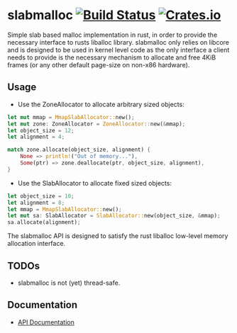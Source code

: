 # slabmalloc [![Build Status](https://travis-ci.org/gz/rust-slabmalloc.svg)](https://travis-ci.org/gz/rust-slabmalloc) [![Crates.io](https://img.shields.io/crates/v/slabmalloc.svg)](https://crates.io/crates/slabmalloc)

Simple slab based malloc implementation in rust, in order to provide the
necessary interface to rusts liballoc library. slabmalloc only relies on libcore
and is designed to be used in kernel level code as the only interface a client
needs to provide is the  necessary mechanism to allocate and free 4KiB frames
(or any other default page-size on non-x86 hardware).

## Usage

* Use the ZoneAllocator to allocate arbitrary sized objects:
```rust
let mut mmap = MmapSlabAllocator::new();
let mut zone: ZoneAllocator = ZoneAllocator::new(&mmap);
let object_size = 12;
let alignment = 4;

match zone.allocate(object_size, alignment) {
    None => println!("Out of memory..."),
    Some(ptr) => zone.deallocate(ptr, object_size, alignment),
}
```

* Use the SlabAllocator to allocate fixed sized objects:
```rust
let object_size = 10;
let alignment = 8;
let mmap = MmapSlabAllocator::new();
let mut sa: SlabAllocator = SlabAllocator::new(object_size, &mmap);
sa.allocate(alignment);
```

The slabmalloc API is designed to satisfy the rust liballoc low-level memory allocation interface.

## TODOs
  * slabmalloc is not (yet) thread-safe.

## Documentation
* [API Documentation](http://gz.github.io/rust-slabmalloc/slabmalloc/)
